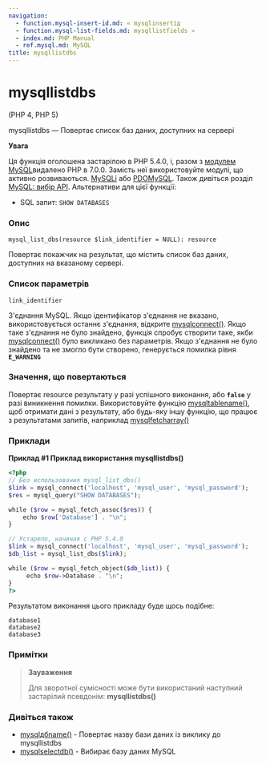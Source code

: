 ```yaml
---
navigation:
  - function.mysql-insert-id.md: « mysqlinsertід
  - function.mysql-list-fields.md: mysqllistfields »
  - index.md: PHP Manual
  - ref.mysql.md: MySQL
title: mysqllistdbs
---
```

# mysqllistdbs

(PHP 4, PHP 5)

mysqllistdbs — Повертає список баз даних, доступних на сервері

**Увага**

Ця функція оголошена застарілою в PHP 5.4.0, і, разом з [модулем MySQL](book.mysql.md)видалено PHP в 7.0.0. Замість неї використовуйте модулі, що активно розвиваються. [MySQLi](book.mysqli.md) або [PDOMySQL](ref.pdo-mysql.md). Також дивіться розділ [MySQL: вибір API](mysqlinfo.api.choosing.md). Альтернативи для цієї функції:

-   SQL запит: `SHOW DATABASES`

### Опис

```methodsynopsis
mysql_list_dbs(resource $link_identifier = NULL): resource
```

Повертає покажчик на результат, що містить список баз даних, доступних на вказаному сервері.

### Список параметрів

`link_identifier`

З'єднання MySQL. Якщо ідентифікатор з'єднання не вказано, використовується останнє з'єднання, відкрите [mysqlconnect()](function.mysql-connect.md). Якщо таке з'єднання не було знайдено, функція спробує створити таке, якби [mysqlconnect()](function.mysql-connect.md) було викликано без параметрів. Якщо з'єднання не було знайдено та не змогло бути створено, генерується помилка рівня **`E_WARNING`**

### Значення, що повертаються

Повертає resource результату у разі успішного виконання, або **`false`** у разі виникнення помилки. Використовуйте функцію [mysqltablename()](function.mysql-tablename.md), щоб отримати дані з результату, або будь-яку іншу функцію, що працює з результатами запитів, наприклад [mysqlfetcharray()](function.mysql-fetch-array.md)

### Приклади

**Приклад #1 Приклад використання **mysqllistdbs()****

```php
<?php
// Без использования mysql_list_dbs()
$link = mysql_connect('localhost', 'mysql_user', 'mysql_password');
$res = mysql_query("SHOW DATABASES");

while ($row = mysql_fetch_assoc($res)) {
    echo $row['Database'] . "\n";
}

// Устарело, начиная с PHP 5.4.0
$link = mysql_connect('localhost', 'mysql_user', 'mysql_password');
$db_list = mysql_list_dbs($link);

while ($row = mysql_fetch_object($db_list)) {
     echo $row->Database . "\n";
}
?>
```

Результатом виконання цього прикладу буде щось подібне:

```
database1
database2
database3
```

### Примітки

> **Зауваження**
> 
> Для зворотної сумісності може бути використаний наступний застарілий псевдонім: **mysqllistdbs()**

### Дивіться також

-   [mysqlдбname()](function.mysql-db-name.md) - Повертає назву бази даних із виклику до mysqllistdbs
-   [mysqlselectdb()](function.mysql-select-db.md) - Вибирає базу даних MySQL
